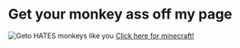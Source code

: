 # Get your monkey ass off my page
![Geto HATES monkeys like you](https://github.com/user-attachments/assets/08802f89-c68b-439b-8425-d60e6faa117d)
[Click here for minecraft!](https://www.roblox.com/games/15101393044/Dress-To-Impress)
